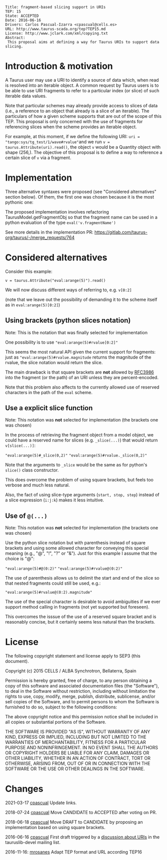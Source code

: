     Title: fragment-based slicing support in URIs
    TEP: 15
    State: ACCEPTED
    Date: 2016-06-16
    Drivers: Carlos Pascual-Izarra <cpascual@cells.es>
    URL: http://www.taurus-scada.org/tep?TEP15.md
    License: http://www.jclark.com/xml/copying.txt
    Abstract:
     This proposal aims at defining a way for Taurus URIs to support data slicing.



Introduction & motivation
=========================

A Taurus user may use a URI to identify a source of data which, when read is
resolved into an iterable object. A common request by Taurus users is to be
able to use URI fragments to refer to a particular index (or slice) of such
iterable data values.

Note that particular schemes may already provide access to slices of data
(i.e., a reference to an object that already is a slice of an iterable).
The particulars of how a given scheme supports that are out of the scope of this
TEP. This proposal is only concerned with the use of fragments for referencing
slices when the scheme provides an iterable object.

For example, at this moment, if we define the following URI:
`uri = "tango:sys/tg_test/1/wave#rvalue"`and we run `v = taurus.Attribute(uri).read()`,
the object `v` would be a Quantity object with shape (256,). The objective of
this proposal is to define a way to reference a certain slice of `v` via a fragment.

Implementation
===============

Three alternative syntaxes were proposed (see "Considered alternatives" section below).
Of them, the first one was chosen because it is the most pythonic one:

The proposed implementation involves refactoring TaurusModel.getFragmentObj so that
the fragment name can be used in a python evaluation of the type `eval('v.fragmentName')`

See more details in the implementation PR: https://gitlab.com/taurus-org/taurus/-/merge_requests/764


Considered alternatives
======================

Consider this example:

```
v = taurus.Attribute("eval:arange(5)").read()
```

We will now discuss different ways of referring to, e.g. `v[0:2]`

(note that we leave out the possibility of demanding it to the scheme itself as in `eval:arange(5)[0:2]`)


Using  brackets (python slices notation)
------------------------------------------------------

Note: This is the notation that was finally selected for implementation

One possibility is to use `"eval:arange(5)#rvalue[0:2]"`

This seems the most natural API given the current support for fragments: just as
`"eval:arange(5)#rvalue.magnitude` returns the magnitude of the rvalue, the slice
notation would return the slice.

The main drawback is that square brackets are **not** allowed by [RFC3986][] into the
fragment (or the path) of an URI unless they are percent-encoded.

Note that this problem also affects to the currently allowed use of reserved characters
in the path of the `eval` scheme.


Use a explicit slice function
-----------------------------------------

Note: This notation was **not** selected for implementation (the brackets one was chosen)

In the process of retrieving the fragment object from a model object, we could have a
reserved name for slices (e.g. `_slice(...)`) that would return `v[slice(...)]`:

 `"eval:arange(5)#_slice(0,2)"`
 `"eval:arange(5)#rvalue._slice(0,2)"`

Note that the arguments to `_slice` would be the same as for python's `slice()` class
constructor.

This does overcome the problem of using square brackets, but feels too verbose and much
less natural.

Also, the fact of using slice-type arguments (`start, stop, step`) instead of a slice
expression (`i:j:k`) makes it less intuitive.

Use of `@(...)`
-------------------

Note: This notation was **not** selected for implementation (the brackets one was chosen)

Use the python slice notation but with parenthesis instead of square brackets and using
some allowed character for conveying this special meaning (e.g., "@", "!", "?" or "&").
Just for this example I assume that the choice is "@":

`"eval:arange(5)#@(0:2)"`
 `"eval:arange(5)#rvalue@(0:2)"`
 
The use of parenthesis allows us to delimit  the start and end of the slice so that nested
fragments could still be used, e.g.:
 
 `"eval:arange(5)#rvalue@(0:2).magnitude"`

The use of the special character is desirable to avoid ambiguities if we ever support
method calling in fragments (not yet supported but foreseen).

This overcomes the isssue of the use of a reserved square bracket and is reasonably concise,
but it certainly seems less natural than the brackets.


License
==================

The following copyright statement and license apply to SEP3 (this
document).

Copyright (c) 2015 CELLS / ALBA Synchrotron, Bellaterra, Spain

Permission is hereby granted, free of charge, to any person obtaining
a copy of this software and associated documentation files (the
"Software"), to deal in the Software without restriction, including
without limitation the rights to use, copy, modify, merge, publish,
distribute, sublicense, and/or sell copies of the Software, and to
permit persons to whom the Software is furnished to do so, subject to
the following conditions:

The above copyright notice and this permission notice shall be included
in all copies or substantial portions of the Software.

THE SOFTWARE IS PROVIDED "AS IS", WITHOUT WARRANTY OF ANY KIND,
EXPRESS OR IMPLIED, INCLUDING BUT NOT LIMITED TO THE WARRANTIES OF
MERCHANTABILITY, FITNESS FOR A PARTICULAR PURPOSE AND NONINFRINGEMENT.
IN NO EVENT SHALL THE AUTHORS OR COPYRIGHT HOLDERS BE LIABLE FOR ANY
CLAIM, DAMAGES OR OTHER LIABILITY, WHETHER IN AN ACTION OF CONTRACT,
TORT OR OTHERWISE, ARISING FROM, OUT OF OR IN CONNECTION WITH THE
SOFTWARE OR THE USE OR OTHER DEALINGS IN THE SOFTWARE.


Changes
========
2021-03-17
[cpascual][] Update links.

2018-07-24
[cpascual][] Move CANDIDATE to ACCEPTED  after voting on PR.

2018-06-18
[cpascual][] Move DRAFT to CANDIDATE  by proposing an implementation based on using square brackets.

2016-06-16
[cpascual][] First draft triggered by a [discussion about URIs][1] in the tauruslib-devel mailing list.

2016-11-16:
[mrosanes](https://github.com/sagiss/) Adapt TEP format and URL according TEP16

[cpascual]: http://sf.net/u/cpascual/
[RFC3986]: https://tools.ietf.org/html/rfc3986
[1]: https://sourceforge.net/p/tauruslib/taurus-devel/message/35184319/

